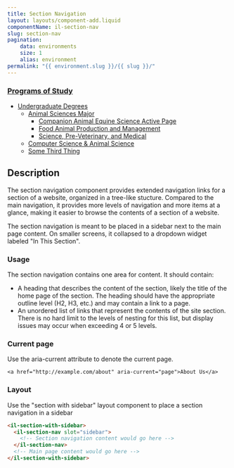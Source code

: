 ```yaml
---
title: Section Navigation
layout: layouts/component-add.liquid
componentName: il-section-nav
slug: section-nav
pagination:
    data: environments
    size: 1
    alias: environment
permalink: "{{ environment.slug }}/{{ slug }}/"
---
```

<div class="template-information" data-name="default">
  <h3>
    <a href="#">Programs of Study</a>
  </h3>
  <ul>
    <li>
      <a href="#">Undergraduate Degrees</a>
      <ul>
        <li>
          <a href="#">Animal Sciences Major</a>
          <ul>
            <li>
              <a href="#" id="link">Companion Animal Equine Science Active Page</a>
            </li>
            <li>
              <a href="#">Food Animal Production and Management</a>
            </li>
            <li>
              <a href="#">Science, Pre-Veterinary, and Medical</a>
            </li>
          </ul>
         </li>
         <li>
            <a href="#">Computer Science &amp; Animal Science</a>
         </li>
         <li>
            <a href="#">Some Third Thing</a>
         </li>
      </ul>
    </li>
  </ul>
</div>

## Description

The section navigation component provides extended navigation links for a section of a website, organized in a tree-like stucture. Compared to the main navigation, it provides more levels of navigation and more items at a glance, making it easier to browse the contents of a section of a website.

The section navigation is meant to be placed in a sidebar next to the main page content. On smaller screens, it collapsed to a dropdown widget labeled "In This Section".

### Usage

The section navigation contains one area for content. It should contain:

* A heading that describes the content of the section, likely the title of the home page of the section. The heading should have the appropriate outline level (H2, H3, etc.) and may contain a link to a page.
* An unordered list of links that represent the contents of the site section. There is no hard limit to the levels of nesting for this list, but display issues may occur when exceeding 4 or 5 levels.

### Current page
Use the aria-current attribute to denote the current page.

`<a href="http://example.com/about" aria-current="page">About Us</a>`

### Layout

Use the "section with sidebar" layout component to place a section navigation in a sidebar

```html
<il-section-with-sidebar>
  <il-section-nav slot="sidebar">
    <!-- Section navigation content would go here -->
  </il-section-nav>
  <!-- Main page content would go here -->
</il-section-with-sidebar>
```